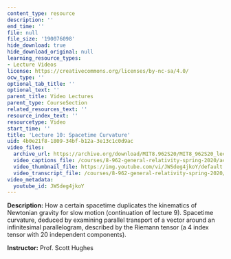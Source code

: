 ```yaml
---
content_type: resource
description: ''
end_time: ''
file: null
file_size: '190076098'
hide_download: true
hide_download_original: null
learning_resource_types:
- Lecture Videos
license: https://creativecommons.org/licenses/by-nc-sa/4.0/
ocw_type: ''
optional_tab_title: ''
optional_text: ''
parent_title: Video Lectures
parent_type: CourseSection
related_resources_text: ''
resource_index_text: ''
resourcetype: Video
start_time: ''
title: 'Lecture 10: Spacetime Curvature'
uid: 4b0e21f8-1809-34bf-b12a-3e13c1c0d9ac
video_files:
  archive_url: https://archive.org/download/MIT8.962S20/MIT8_962S20_lec10_300k.mp4
  video_captions_file: /courses/8-962-general-relativity-spring-2020/ac9ec83380b755e5835c0f950548fde6_JWSdeg4jkoY.vtt
  video_thumbnail_file: https://img.youtube.com/vi/JWSdeg4jkoY/default.jpg
  video_transcript_file: /courses/8-962-general-relativity-spring-2020/2b5174a8dcad7bd8c2a296931ef443b3_JWSdeg4jkoY.pdf
video_metadata:
  youtube_id: JWSdeg4jkoY
---
```


**Description:** How a certain spacetime duplicates the kinematics of Newtonian gravity for slow motion (continuation of lecture 9). Spacetime curvature, deduced by examining parallel transport of a vector around an infinitesimal parallelogram, described by the Riemann tensor (a 4 index tensor with 20 independent components).

**Instructor:** Prof. Scott Hughes

